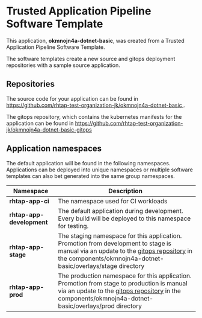 # Trusted Application Pipeline Software Template

This application, **okmnojn4a-dotnet-basic**, was created from a Trusted Application Pipeline Software Template.

The software templates create a new source and gitops deployment repositories with a sample source application. 

## Repositories

The source code for your application can be found in [https://github.com/rhtap-test-organization-jk/okmnojn4a-dotnet-basic ](https://github.com/rhtap-test-organization-jk/okmnojn4a-dotnet-basic ).
 
The gitops repository, which contains the kubernetes manifests for the application can be found in 
[https://github.com/rhtap-test-organization-jk/okmnojn4a-dotnet-basic-gitops ](https://github.com/rhtap-test-organization-jk/okmnojn4a-dotnet-basic-gitops ) 

## Application namespaces 

The default application will be found in the following namespaces. Applications can be deployed into unique namespaces or multiple software templates can also bet generated into the same group namespaces.  

|  Namespace   |  Description   |  
| -------- | -------- |
| **rhtap-app-ci** | The namespace used for CI workloads |
| **rhtap-app-development** | The default application during development. Every build will be deployed to this namespace for testing. |
| **rhtap-app-stage** | The staging namespace for this application. Promotion from development to stage is manual via an update to the [gitops repository](https://github.com/rhtap-test-organization-jk/okmnojn4a-dotnet-basic-gitops ) in the components/okmnojn4a-dotnet-basic/overlays/stage directory |
| **rhtap-app-prod** | The production namespace for this application. Promotion from stage to production is manual via an update to the [gitops repository](https://github.com/rhtap-test-organization-jk/okmnojn4a-dotnet-basic-gitops ) in the components/okmnojn4a-dotnet-basic/overlays/prod directory |